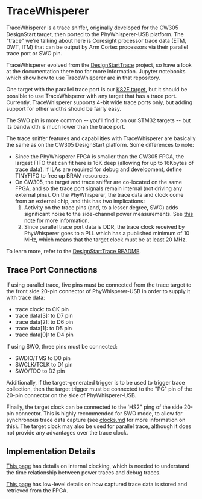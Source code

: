 # TraceWhisperer

TraceWhisperer is a trace sniffer, originally developed for the CW305
DesignStart target, then ported to the PhyWhisperer-USB platform. The "trace"
we're talking about here is Coresight processor trace data (ETM, DWT, ITM)
that can be output by Arm Cortex processors via their parallel trace port or
SWO pin.

TraceWhisperer evolved from the
[DesignStartTrace](https://github.com/newaetech/DesignStartTrace) project,
so have a look at the documentation there too for more information. Jupyter
notebooks which show how to use TraceWhisperer are in that repository.

One target with the parallel trace port is our [K82F
target](https://rtfm.newae.com/Targets/UFO%20Targets/CW308T-K82/), but it
should be possible to use TraceWhisperer with any target that has a trace
port. Currently, TraceWhisperer supports 4-bit wide trace ports only, but
adding support for other widths should be fairly easy.

The SWO pin is more common -- you'll find it on our STM32 targets -- but its
bandwidth is much lower than the trace port.

The trace sniffer features and capabilities with TraceWhisperer are
basically the same as on the CW305 DesignStart platform. Some differences to
note:

* Since the PhyWhisperer FPGA is smaller than the CW305 FPGA, the largest
  FIFO that can fit here is 16K deep (allowing for up to 16Kbytes of trace
  data). If ILAs are required for debug and development, define TINYFIFO to
  free up BRAM resources.
* On CW305, the target and trace sniffer are co-located on the same FPGA,
  and so the trace port signals remain internal (not driving any external
  pins). On the PhyWhisperer, the trace data and clock come from an external
  chip, and this has two implications:
    1. Activity on the trace pins (and, to a lesser degree, SWO) adds
       significant noise to the side-channel power measurements. See [this
       note](trace_noise.md) for more information.
    2. Since parallel trace port data is DDR, the trace clock received by PhyWhisperer
       goes to a PLL which has a published minimum of 10 MHz, which means
       that the target clock must be at least 20 MHz.


To learn more, refer to the [DesignStartTrace README](../../README.md).

## Trace Port Connections

If using parallel trace, five pins must be connected from the trace target
to the front side 20-pin connector of PhyWhisperer-USB in order to supply it
with trace data:
- trace clock: to CK pin
- trace data[3]: to D7 pin
- trace data[2]: to D6 pin
- trace data[1]: to D5 pin
- trace data[0]: to D4 pin

If using SWO, three pins must be connected:
- SWDIO/TMS to D0 pin
- SWCLK/TCLK to D1 pin
- SWO/TDO to D2 pin

Additionally, if the target-generated trigger is to be used to trigger trace
collection, then the target trigger must be connected to the "PC" pin of the
20-pin connector on the side of PhyWhisperer-USB.

Finally, the target clock can be connected to the 'HS2" ping of the side 20-pin
connector. This is highly recommended for SWO mode, to allow for synchronous
trace data capture (see [clocks.md](clocks.md) for more information on this).
The target clock may also be used for parallel trace, although it does not
provide any advantages over the trace clock.

## Implementation Details
[This page](clocks.md) has details on internal clocking, which is needed to
understand the time relationship between power traces and debug traces.

[This page](FIFO_reads.md) has low-level details on how captured trace data
is stored and retrieved from the FPGA.



